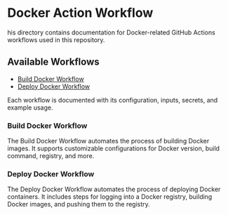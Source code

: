 # Docker Action Workflow

his directory contains documentation for Docker-related GitHub Actions workflows used in this repository.

## Available Workflows

- [Build Docker Workflow](build.md)
- [Deploy Docker Workflow](deploy.md)

Each workflow is documented with its configuration, inputs, secrets, and example usage.

### Build Docker Workflow

The Build Docker Workflow automates the process of building Docker images. It supports customizable configurations for Docker version, build command, registry, and more.

### Deploy Docker Workflow

The Deploy Docker Workflow automates the process of deploying Docker containers. It includes steps for logging into a Docker registry, building Docker images, and pushing them to the registry.
